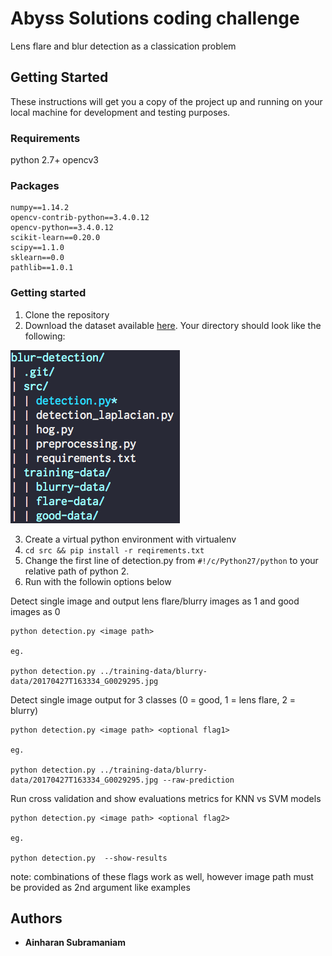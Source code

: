 # Abyss Solutions coding challenge

Lens flare and blur detection as a classication problem

## Getting Started

These instructions will get you a copy of the project up and running on your local machine for development and testing purposes.

### Requirements
python 2.7+
opencv3

### Packages

```
numpy==1.14.2
opencv-contrib-python==3.4.0.12
opencv-python==3.4.0.12
scikit-learn==0.20.0
scipy==1.1.0
sklearn==0.0
pathlib==1.0.1
```

### Getting started
1. Clone the repository
2. Download the dataset available [here][dataset]. Your directory should look like the following:

![](dir_instructions.png)

3. Create a virtual python environment with virtualenv
4. `cd src && pip install -r reqirements.txt`
5. Change the first line of detection.py from `#!/c/Python27/python` to your relative path of python 2.
6. Run with the followin options below

Detect single image and output lens flare/blurry images as 1 and good images as 0
```
python detection.py <image path> 

eg.

python detection.py ../training-data/blurry-data/20170427T163334_G0029295.jpg 

```

Detect single image output for 3 classes  (0 = good, 1 = lens flare, 2 = blurry)
```
python detection.py <image path> <optional flag1> 

eg.

python detection.py ../training-data/blurry-data/20170427T163334_G0029295.jpg --raw-prediction

```

Run cross validation and show evaluations metrics for KNN vs SVM models
```
python detection.py <image path> <optional flag2> 

eg.

python detection.py  --show-results

```
note: combinations of these flags work as well, however image path must be provided as 2nd argument like examples
## Authors

* **Ainharan Subramaniam**

<!-- Markdown link & img dfn's -->
[dataset]: https://drive.google.com/drive/folders/1Ysre8j7b1pnfcTjRORZHBVyv7FkGfGV6?usp=sharing
